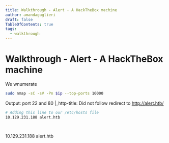 ```yaml
---
title: Walkthrough - Alert - A HackTheBox machine
author: amandaguglieri
draft: false
TableOfContents: true
tags:
  - walkthrough
---
```

# Walkthrough - Alert - A HackTheBox machine

We wnumerate

```bash
sudo nmap -sC -sV -Pn $ip --top-ports 10000
```

Output: port 22 and 80
|_http-title: Did not follow redirect to http://alert.htb/


```bash
# Adding this line to our /etc/hosts file  
10.129.231.188 alert.htb

```


```bash

```



```bash

```


10.129.231.188 alert.htb



```bash

```



```bash

```



```bash

```



```bash

```



```bash

```



```bash

```



```bash

```



```bash

```



```bash

```



```bash

```



```bash

```



```bash

```



```bash

```



```bash

```



```bash

```



```bash

```



```bash

```



```bash

```



```bash

```



```bash

```



```bash

```



```bash

```



```bash

```



```bash

```



```bash

```



```bash

```



```bash

```



```bash

```



```bash

```



```bash

```
